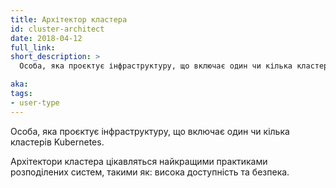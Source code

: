 ```yaml
---
title: Архітектор кластера
id: cluster-architect
date: 2018-04-12
full_link: 
short_description: >
  Особа, яка проєктує інфраструктуру, що включає один чи кілька кластерів Kubernetes.

aka: 
tags:
- user-type
---
```


Особа, яка проєктує інфраструктуру, що включає один чи кілька кластерів Kubernetes.

<!--more-->

Архітектори кластера цікавляться найкращими практиками розподілених систем, такими як: висока доступність та безпека.
